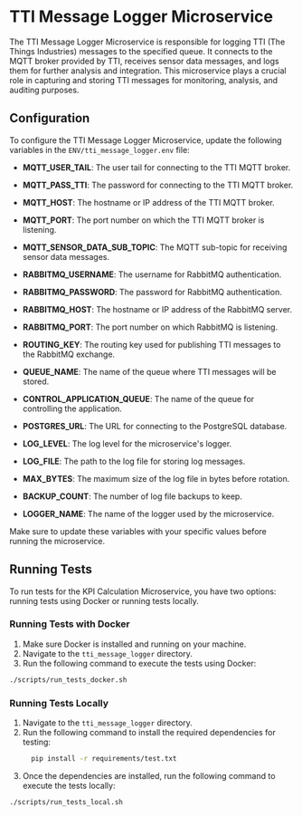 # TTI Message Logger Microservice

The TTI Message Logger Microservice is responsible for logging TTI (The Things Industries) 
messages to the specified queue. It connects to the MQTT broker provided 
by TTI, receives sensor data messages, and logs them for further analysis and integration. 
This microservice plays a crucial role in capturing and storing TTI messages for monitoring,
analysis, and auditing purposes.

## Configuration

To configure the TTI Message Logger Microservice, update the following variables in the `ENV/tti_message_logger.env` file:

- **MQTT_USER_TAIL**: The user tail for connecting to the TTI MQTT broker.
- **MQTT_PASS_TTI**: The password for connecting to the TTI MQTT broker.
- **MQTT_HOST**: The hostname or IP address of the TTI MQTT broker.
- **MQTT_PORT**: The port number on which the TTI MQTT broker is listening.
- **MQTT_SENSOR_DATA_SUB_TOPIC**: The MQTT sub-topic for receiving sensor data messages.

- **RABBITMQ_USERNAME**: The username for RabbitMQ authentication.
- **RABBITMQ_PASSWORD**: The password for RabbitMQ authentication.
- **RABBITMQ_HOST**: The hostname or IP address of the RabbitMQ server.
- **RABBITMQ_PORT**: The port number on which RabbitMQ is listening.
- **ROUTING_KEY**: The routing key used for publishing TTI messages to the RabbitMQ exchange.
- **QUEUE_NAME**: The name of the queue where TTI messages will be stored.
- **CONTROL_APPLICATION_QUEUE**: The name of the queue for controlling the application.
- **POSTGRES_URL**: The URL for connecting to the PostgreSQL database.
- **LOG_LEVEL**: The log level for the microservice's logger.
- **LOG_FILE**: The path to the log file for storing log messages.
- **MAX_BYTES**: The maximum size of the log file in bytes before rotation.
- **BACKUP_COUNT**: The number of log file backups to keep.
- **LOGGER_NAME**: The name of the logger used by the microservice.

Make sure to update these variables with your specific values before running the microservice.

## Running Tests

To run tests for the KPI Calculation Microservice, you have two options: 
running tests using Docker or running tests locally.

### Running Tests with Docker

1. Make sure Docker is installed and running on your machine.
2. Navigate to the `tti_message_logger` directory.
3. Run the following command to execute the tests using Docker:

```bash
./scripts/run_tests_docker.sh
```


### Running Tests Locally

1. Navigate to the `tti_message_logger` directory.
2. Run the following command to install the required dependencies for testing:
    ```bash
      pip install -r requirements/test.txt
    ```
3. Once the dependencies are installed, run the following command to execute the tests locally:

```bash
./scripts/run_tests_local.sh
```